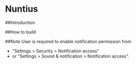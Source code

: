 Nuntius
===================================

##Introduction

##How to build

##Note
User is required to enable notification permission from
* "Settings > Security > Notification access"
* or "Settings > Sound & notification > Notification access".
